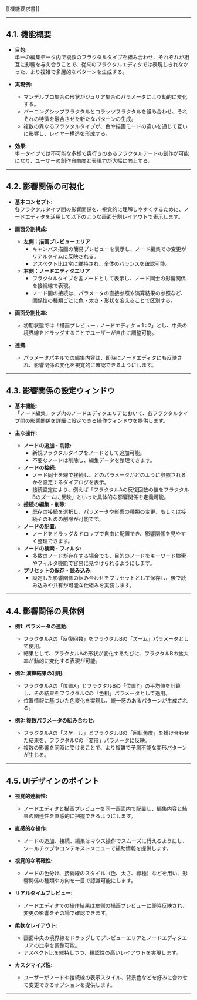 [[機能要求書]]
***
## 4.1. 機能概要

- **目的:**  
    単一の編集データ内で複数のフラクタルタイプを組み合わせ、それぞれが相互に影響を与え合うことで、従来のフラクタルエディタでは表現しきれなかった、より複雑で多層的なパターンを生成する。
    
- **実現例:**
    - マンデルブロ集合の形状がジュリア集合のパラメータにより動的に変化する。
    - バーニングシップフラクタルとコラッツフラクタルを組み合わせ、それぞれの特徴を融合させた新たなパターンの生成。
    - 複数の異なるフラクタルタイプが、色や描画モードの違いを通じて互いに影響し、レイヤー構造を形成する。

- **効果:**  
    単一タイプでは不可能な多様で奥行きのあるフラクタルアートの創作が可能になり、ユーザーの創作自由度と表現力が大幅に向上する。
    
---
## 4.2. 影響関係の可視化

- **基本コンセプト:**  
    各フラクタルタイプ間の影響関係を、視覚的に理解しやすくするために、ノードエディタを活用して以下のような画面分割レイアウトで表示します。
    
- **画面分割構成:**
    - **左側：描画プレビューエリア**
        - キャンバス描画の簡易プレビューを表示し、ノード編集での変更がリアルタイムに反映される。
        - アスペクト比は常に維持され、全体のバランスを確認可能。
    - **右側：ノードエディタエリア**
        - フラクタルタイプを各ノードとして表示し、ノード同士の影響関係を接続線で表現。
        - ノード間の接続は、パラメータの直接参照や演算結果の参照など、関係性の種類ごとに色・太さ・形状を変えることで区別する。

- **画面分割比率:**
    - 初期状態では「描画プレビュー : ノードエディタ = 1 : 2」とし、中央の境界線をドラッグすることでユーザーが自由に調整可能。

- **連携:**
    - パラメータパネルでの編集内容は、即時にノードエディタにも反映され、影響関係の変化を視覚的に確認できるようにします。

---
## 4.3. 影響関係の設定ウィンドウ

- **基本機能:**  
    「ノード編集」タブ内のノードエディタエリアにおいて、各フラクタルタイプ間の影響関係を詳細に設定できる操作ウィンドウを提供します。
    
- **主な操作:**
    
    - **ノードの追加・削除:**
        - 新規フラクタルタイプをノードとして追加可能。
        - 不要なノードは削除し、編集データを整理できます。
    - **ノードの接続:**
        - ノード同士を線で接続し、どのパラメータがどのように参照されるかを設定するダイアログを表示。
        - 接続設定により、例えば「フラクタルAの反復回数の値をフラクタルBのズームに反映」といった具体的な影響関係を定義可能。
    - **接続の編集・削除:**
        - 既存の接続を選択し、パラメータや影響の種類の変更、もしくは接続そのものの削除が可能です。
    - **ノードの配置:**
        - ノードをドラッグ＆ドロップで自由に配置でき、影響関係を見やすく整理できます。
    - **ノードの検索・フィルタ:**
        - 多数のノードが存在する場合でも、目的のノードをキーワード検索やフィルタ機能で容易に見つけられるようにします。
    - **プリセットの保存・読み込み:**
        - 設定した影響関係の組み合わせをプリセットとして保存し、後で読み込みや共有が可能な仕組みを実装します。

---

## 4.4. 影響関係の具体例

- **例1: パラメータの連動:**
    - フラクタルAの「反復回数」をフラクタルBの「ズーム」パラメータとして使用。
    - 結果として、フラクタルAの形状が変化するたびに、フラクタルBの拡大率が動的に変化する表現が可能。

- **例2: 演算結果の利用:**
    - フラクタルAの「位置X」とフラクタルBの「位置Y」の平均値を計算し、その結果をフラクタルCの「色相」パラメータとして適用。
    - 位置情報に基づいた色変化を実現し、統一感のあるパターンが生成される。

- **例3: 複数パラメータの組み合わせ:**
    - フラクタルAの「スケール」とフラクタルBの「回転角度」を掛け合わせた結果を、フラクタルCの「変形」パラメータに反映。
    - 複数の影響を同時に受けることで、より複雑で予測不能な変形パターンが生じる。

---
## 4.5. UIデザインのポイント

- **視覚的連続性:**
    - ノードエディタと描画プレビューを同一画面内で配置し、編集内容と結果の関連性を直感的に把握できるようにします。

- **直感的な操作:**
    - ノードの追加、接続、編集はマウス操作でスムーズに行えるようにし、ツールチップやコンテキストメニューで補助情報を提供します。

- **視覚的な明確性:**
    - ノードの色分け、接続線のスタイル（色、太さ、線種）などを用い、影響関係の種類や方向を一目で認識可能にします。

- **リアルタイムプレビュー:**
    - ノードエディタでの操作結果は左側の描画プレビューに即時反映され、変更の影響をその場で確認できます。

- **柔軟なレイアウト:**
    - 画面中央の境界線をドラッグしてプレビューエリアとノードエディタエリアの比率を調整可能。
    - アスペクト比を維持しつつ、視認性の高いレイアウトを実現します。

- **カスタマイズ性:**
    - ユーザーがノードや接続線の表示スタイル、背景色などを好みに合わせて変更できるオプションを提供します。

---
